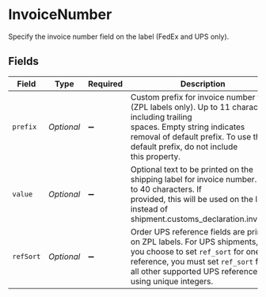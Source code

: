 # InvoiceNumber

Specify the invoice number field on the label (FedEx and UPS only).


## Fields

| Field                                                                                                                                                                                                                 | Type                                                                                                                                                                                                                  | Required                                                                                                                                                                                                              | Description                                                                                                                                                                                                           | Example                                                                                                                                                                                                               |
| --------------------------------------------------------------------------------------------------------------------------------------------------------------------------------------------------------------------- | --------------------------------------------------------------------------------------------------------------------------------------------------------------------------------------------------------------------- | --------------------------------------------------------------------------------------------------------------------------------------------------------------------------------------------------------------------- | --------------------------------------------------------------------------------------------------------------------------------------------------------------------------------------------------------------------- | --------------------------------------------------------------------------------------------------------------------------------------------------------------------------------------------------------------------- |
| `prefix`                                                                                                                                                                                                              | *Optional<String>*                                                                                                                                                                                                    | :heavy_minus_sign:                                                                                                                                                                                                    | Custom prefix for invoice number field (ZPL labels only). Up to 11 characters, including trailing <br/>spaces. Empty string indicates removal of default prefix. To use the default prefix, do not include<br/>this property. |                                                                                                                                                                                                                       |
| `value`                                                                                                                                                                                                               | *Optional<String>*                                                                                                                                                                                                    | :heavy_minus_sign:                                                                                                                                                                                                    | Optional text to be printed on the shipping label for invoice number. Up to 40 characters. If <br/>provided, this will be used on the label instead of shipment.customs_declaration.invoice.                          |                                                                                                                                                                                                                       |
| `refSort`                                                                                                                                                                                                             | *Optional<Long>*                                                                                                                                                                                                      | :heavy_minus_sign:                                                                                                                                                                                                    | Order UPS reference fields are printed on ZPL labels. For UPS shipments, if you choose to set `ref_sort` for one reference, you must set `ref_sort` for all other supported UPS references using unique integers.     | 2                                                                                                                                                                                                                     |